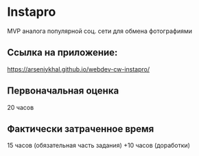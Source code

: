 # Instapro

MVP аналога популярной соц. сети для обмена фотографиями

## Ссылка на приложение:

https://arseniykhal.github.io/webdev-cw-instapro/

## Первоначальная оценка

20 часов

## Фактически затраченное время

15 часов (обязательная часть задания)
+10 часов (доработки)
